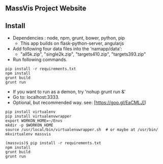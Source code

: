 MassVis Project Website
-------


Install
-------
- Dependencies : node, npm, grunt, bower, python, pip
  * This app builds on flask-python-server, angularjs
- Add following four data files into the 'namapp/data': 
  * "all5k.zip", "single2k.zip", "targets410.zip", "targets393.zip"
- Run following commands.
```
pip install -r requirements.txt
npm install
grunt build
grunt run
```
- If you want to run as a demon, try 'nohup grunt run &'
- Go to: localhost:3333.
- Optional, but recommended way. see: [https://goo.gl/EaCMLJ])
```
pip install virtualenv
pip install virtualenvwrapper
export WORKON_HOME=~/Envs
mkdir -p $WORKON_HOME
source /usr/local/bin/virtualenvwrapper.sh  # or maybe at /usr/bin/
mkvirtualenv massvis

(massvis)$ pip install -r requirements.txt
npm install
grunt build
grunt run  
```
